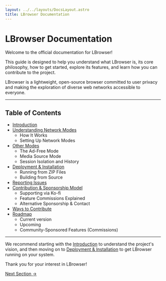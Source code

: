 ```yaml
---
layout: ../../layouts/DocsLayout.astro
title: LBrowser Documentation
---
```

# LBrowser Documentation

Welcome to the official documentation for LBrowser!

This guide is designed to help you understand what LBrowser is, its core philosophy, how to get started, explore its features, and learn how you can contribute to the project.

LBrowser is a lightweight, open-source browser committed to user privacy and making the exploration of diverse web networks accessible to everyone.

---

## Table of Contents

* [Introduction](/lbrowser-site/docs/introduction)
* [Understanding Network Modes](/lbrowser-site/docs/netmodes)
    * How It Works
    * Setting Up Network Modes    
* [Other Modes](/lbrowser-site/docs/modes)  
    * The Ad-Free Mode
    * Media Source Mode
    * Session Isolation and History
* [Deployment & Installation](/lbrowser-site/docs/install)    
    * Running from ZIP Files
    * Building from Source
* [Reporting Issues](/lbrowser-site/docs/issues)
* [Contribution & Sponsorship Model](/lbrowser-site/docs/sponsorship)
    * Supporting via Ko-fi
    * Feature Commissions Explained
    * Alternative Sponsorship & Contact
* [Ways to Contribute](/lbrowser-site/docs/contribute)
* [Roadmap](/lbrowser-site/docs/roadmap)    
    * Current version
    * Upcoming
    * Community-Sponsored Features (Commissions)
---

We recommend starting with the [Introduction](/lbrowser-site/docs/introduction) to understand the project's vision, and then moving on to [Deployment & Installation](/docs/install) to get LBrowser running on your system.

Thank you for your interest in LBrowser!

<div class="flex justify-between mt-8 pt-4 border-t border-border">    
    <a href="/lbrowser-site/docs/introduction" class="px-4 py-2 border border-border rounded transition-colors duration-300 hover:bg-primary hover:text-white">Next Section →</a>
</div>